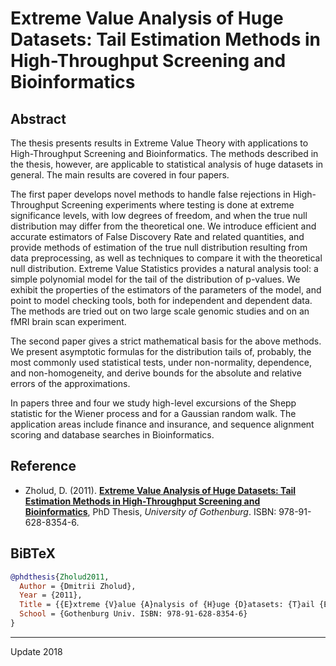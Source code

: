 # Extreme Value Analysis of Huge Datasets: Tail Estimation Methods in High-Throughput Screening and Bioinformatics 

## Abstract
The thesis presents results in Extreme Value Theory with applications to High-Throughput Screening and Bioinformatics. The methods described in the thesis, however, are applicable to statistical analysis of huge datasets in general. The main results are covered in four papers. 

The first paper develops novel methods to handle false rejections in High-Throughput Screening experiments where testing is done at extreme significance levels, with low degrees of freedom, and when the true null distribution may differ from the theoretical one. We introduce efficient and accurate estimators of False Discovery Rate and related quantities, and provide methods of estimation of the true null distribution resulting from data preprocessing, as well as techniques to compare it with the theoretical null distribution. Extreme Value Statistics provides a natural analysis tool: a simple polynomial model for the tail of the distribution of p-values. We exhibit the properties of the estimators of the parameters of the model, and point to model checking tools, both for independent and dependent data. The methods are tried out on two large scale genomic studies and on an fMRI brain scan experiment. 

The second paper gives a strict mathematical basis for the above methods. We present asymptotic formulas for the distribution tails of, probably, the most commonly used statistical tests, under non-normality, dependence, and non-homogeneity, and derive bounds for the absolute and relative errors of the approximations. 

In papers three and four we study high-level excursions of the Shepp statistic for the Wiener process and for a Gaussian random walk. The application areas include finance and insurance, and sequence alignment scoring and database searches in Bioinformatics.

## Reference

* Zholud, D. (2011). [**Extreme Value Analysis of Huge Datasets: Tail Estimation Methods in High-Throughput Screening and Bioinformatics**](http://www.zholud.com/articles/Extreme-Value-Analysis-of-Huge-Datasets-Tail-Estimation-Methods-in-High-Throughput-Screening-and-Bioinformatics.pdf), PhD Thesis, *University of Gothenburg*. ISBN: 978-91-628-8354-6.


## BiBTeX

``` BiBTeX
@phdthesis{Zholud2011,
  Author = {Dmitrii Zholud},
  Year = {2011},
  Title = {{E}xtreme {V}alue {A}nalysis of {H}uge {D}atasets: {T}ail {E}stimation {M}ethods in {H}igh-{T}hroughput {S}creening and {B}ioinformatics},
  School = {Gothenburg Univ. ISBN: 978-91-628-8354-6}
}
``` 

---
Update 2018 